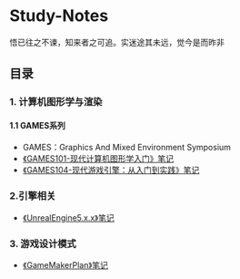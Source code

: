 # Study-Notes
悟已往之不谏，知来者之可追。实迷途其未远，觉今是而昨非     
## 目录

### 1. 计算机图形学与渲染
#### 1.1 GAMES系列
* GAMES：Graphics And Mixed Environment Symposium
* [《GAMES101-现代计算机图形学入门》笔记](《GAMES101-现代计算机图形学入门》笔记/README.md)
* [《GAMES104-现代游戏引擎：从入门到实践》笔记](《GAMES104-现代游戏引擎：从入门到实践》笔记/README.md)

### 2.引擎相关
*  [《UnrealEngine5.x.x》笔记](《UnrealEngine5.x.x》笔记/README.md)

### 3. 游戏设计模式
*  [《GameMakerPlan》笔记](《GameMakerPlan》笔记/README.md)


